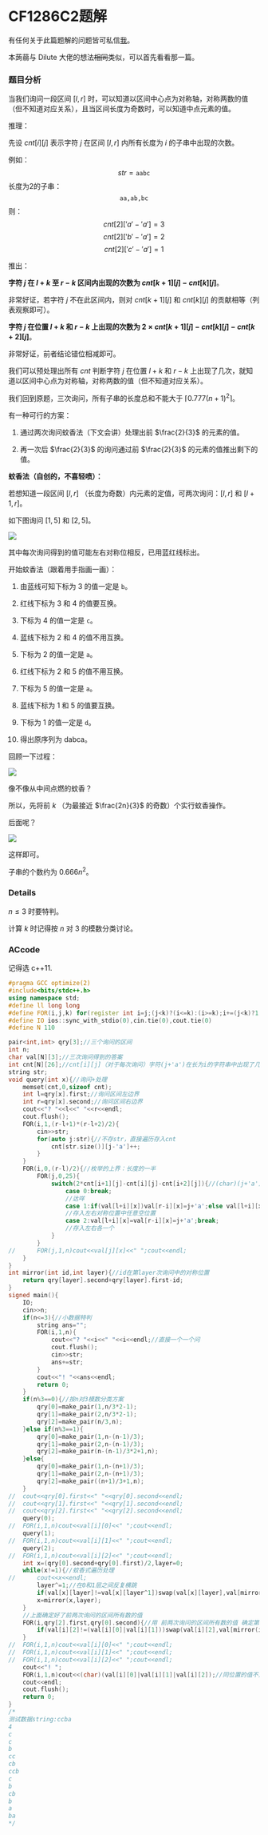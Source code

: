 # CF1286C2题解

有任何关于此篇题解的问题皆可私信[我](https://www.luogu.com.cn/user/101868)。

本蒟蒻与 Dilute 大佬的想法~~相同~~类似，可以首先看看那一篇。

### 题目分析

当我们询问一段区间 $[l,r]$ 时，可以知道以区间中心点为对称轴，对称两数的值（但不知道对应关系），且当区间长度为奇数时，可以知道中点元素的值。

推理：

先设 $cnt[i][j]$ 表示字符 $j$ 在区间 $[l,r]$ 内所有长度为 $i$ 的子串中出现的次数。

例如：
$$str=\texttt{aabc}$$
长度为2的子串：
$$\texttt{aa,ab,bc}$$
则：
$$cnt[2]['a'-'a']=3$$
$$cnt[2]['b'-'a']=2$$
$$cnt[2]['c'-'a']=1$$

推出：

**字符 $j$ 在 $l+k$ 至 $r-k$ 区间内出现的次数为 $cnt[k+1][j]-cnt[k][j]$**。

非常好证，若字符 $j$ 不在此区间内，则对 $cnt[k+1][j]$ 和 $cnt[k][j]$ 的贡献相等（列表观察即可）。

**字符 $j$ 在位置 $l+k$ 和 $r-k$ 上出现的次数为 $2\times cnt[k+1][j]-cnt[k][j]-cnt[k+2][j]$**。

非常好证，前者结论错位相减即可。

我们可以预处理出所有 $cnt$ 判断字符 $j$ 在位置 $l+k$ 和 $r-k$ 上出现了几次，就知道以区间中心点为对称轴，对称两数的值（但不知道对应关系）。

我们回到原题，三次询问，所有子串的长度总和不能大于  $\lceil0.777(n+1)^2\rceil$。

有一种可行的方案：

1. 通过两次询问蚊香法（下文会讲）处理出前 $\frac{2}{3}$ 的元素的值。

2. 再一次后 $\frac{2}{3}$ 的询问通过前 $\frac{2}{3}$ 的元素的值推出剩下的值。

**蚊香法（自创的，不喜轻喷）：**

若想知道一段区间 $[l,r]$ （长度为奇数）内元素的定值，可两次询问：$[l,r]$ 和 $[l+1,r]$。

如下图询问 $[1,5]$ 和 $[2,5]$。

![](https://i.loli.net/2021/07/27/XeBnwpbhJD7KuvV.png)

其中每次询问得到的值可能左右对称位相反，已用蓝红线标出。

开始蚊香法（跟着用手指画一画）：

1. 由蓝线可知下标为 3 的值一定是 $\texttt{b}$。

2. 红线下标为 3 和 4 的值要互换。

3. 下标为 4 的值一定是 $\texttt{c}$。

4. 蓝线下标为 2 和 4 的值不用互换。

5. 下标为 2 的值一定是 $\texttt{a}$。

6. 红线下标为 2 和 5 的值不用互换。

7. 下标为 5 的值一定是 $\texttt{a}$。

8. 蓝线下标为 1 和 5 的值要互换。

9. 下标为 1 的值一定是 $\texttt{d}$。

10. 得出原序列为 dabca。

回顾一下过程：

![](https://i.loli.net/2021/07/27/S6tTex1vBuUkW5M.png)

像不像从中间点燃的蚊香？

所以，先将前 $k$ （为最接近 $\frac{2n}{3}$ 的奇数）个实行蚊香操作。

后面呢？

![](https://i.loli.net/2021/07/27/5Ro6DlaG9tqSkI3.png)

这样即可。

子串的个数约为 $0.666n^2$。

### Details

$n\leq3$ 时要特判。

计算 $k$ 时记得按 $n$ 对 $3$ 的模数分类讨论。

### ACcode

记得选 c++11.

```cpp
#pragma GCC optimize(2)
#include<bits/stdc++.h>
using namespace std;
#define ll long long
#define FOR(i,j,k) for(register int i=j;(j<k)?(i<=k):(i>=k);i+=(j<k)?1:(-1))
#define IO ios::sync_with_stdio(0),cin.tie(0),cout.tie(0)
#define N 110

pair<int,int> qry[3];//三个询问的区间
int n;
char val[N][3];//三次询问得到的答案 
int cnt[N][26];//cnt[i][j]（对于每次询问）字符(j+'a')在长为i的字符串中出现了几次 
string str;
void query(int x){//询问+处理 
	memset(cnt,0,sizeof cnt); 
	int l=qry[x].first;//询问区间左边界 
	int r=qry[x].second;//询问区间右边界 
	cout<<"? "<<l<<" "<<r<<endl;
	cout.flush();
	FOR(i,1,(r-l+1)*(r-l+2)/2){
		cin>>str;
		for(auto j:str){//不存str，直接遍历存入cnt 
			cnt[str.size()][j-'a']++;
		}
	}
	FOR(i,0,(r-l)/2){//枚举的上界：长度的一半 
		FOR(j,0,25){
			switch(2*cnt[i+1][j]-cnt[i][j]-cnt[i+2][j]){//(char)(j+'a')在原字符串中下标为l+i和r-i中出现了几次 
				case 0:break;
				//达咩 
				case 1:if(val[l+i][x])val[r-i][x]=j+'a';else val[l+i][x]=j+'a';break;
				//存入左右对称位置中任意空位置
				case 2:val[l+i][x]=val[r-i][x]=j+'a';break;
				//存入左右各一个 
			}
		} 
//		FOR(j,1,n)cout<<val[j][x]<<" ";cout<<endl;
	}
}
int mirror(int id,int layer){//id在第layer次询问中的对称位置 
	return qry[layer].second+qry[layer].first-id;
}
signed main(){
    IO;
    cin>>n;
    if(n<=3){//小数据特判 
    	string ans="";
    	FOR(i,1,n){
			cout<<"? "<<i<<" "<<i<<endl;//直接一个一个问 
			cout.flush();
			cin>>str;
			ans+=str;
		}
		cout<<"! "<<ans<<endl;
    	return 0;
	}
    if(n%3==0){//按n对3模数分类方案 
    	qry[0]=make_pair(1,n/3*2-1);
    	qry[1]=make_pair(2,n/3*2-1);
    	qry[2]=make_pair(n/3,n);
	}else if(n%3==1){
    	qry[0]=make_pair(1,n-(n-1)/3);
    	qry[1]=make_pair(2,n-(n-1)/3);
    	qry[2]=make_pair(n-(n-1)/3*2+1,n);
	}else{
    	qry[0]=make_pair(1,n-(n+1)/3);
    	qry[1]=make_pair(2,n-(n+1)/3);
    	qry[2]=make_pair((n+1)/3+1,n);
	}
//	cout<<qry[0].first<<" "<<qry[0].second<<endl;
//	cout<<qry[1].first<<" "<<qry[1].second<<endl;
//	cout<<qry[2].first<<" "<<qry[2].second<<endl;
	query(0);
//	FOR(i,1,n)cout<<val[i][0]<<" ";cout<<endl;
	query(1);
//	FOR(i,1,n)cout<<val[i][1]<<" ";cout<<endl;
	query(2);
//	FOR(i,1,n)cout<<val[i][2]<<" ";cout<<endl;
	int x=(qry[0].second+qry[0].first)/2,layer=0;
	while(x!=1){//蚊香式遍历处理 
//		cout<<x<<endl;
		layer^=1;//在0和1层之间反复横跳 
		if(val[x][layer]!=val[x][layer^1])swap(val[x][layer],val[mirror(x,layer)][layer]);
		x=mirror(x,layer);
	}
	//上面确定好了前两次询问的区间所有数的值 
	FOR(i,qry[2].first,qry[0].second){//用 前两次询问的区间所有数的值 确定第三次的 
		if(val[i][2]!=(val[i][0]|val[i][1]))swap(val[i][2],val[mirror(i,2)][2]);
	}
//	FOR(i,1,n)cout<<val[i][0]<<" ";cout<<endl;
//	FOR(i,1,n)cout<<val[i][1]<<" ";cout<<endl;
//	FOR(i,1,n)cout<<val[i][2]<<" ";cout<<endl;
	cout<<"! ";
	FOR(i,1,n)cout<<(char)(val[i][0]|val[i][1]|val[i][2]);//同位置的值不为零即相等 
	cout<<endl;
	cout.flush();
    return 0;
}
/*
测试数据string:ccba 
4
c
c
b
cc
cb
ccb
c
b
cb
b
a
ba
*/
```